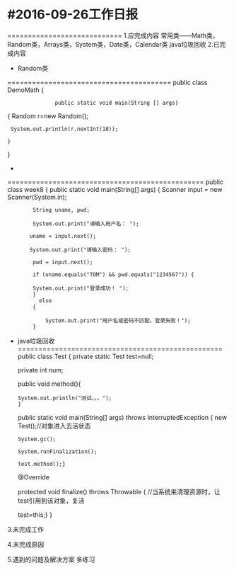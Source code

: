 #2016-09-26工作日报
============================
============================
1.应完成内容
    常用类——Math类，Random类，Arrays类，System类，Date类，Calendar类
    java垃圾回收
2.已完成内容
 
*  Random类
 
 ========================================
 public class DemoMath
 {

                   public static void main(String [] args)
{
	Random r=new Random();
    
     System.out.println(r.nextInt(18));
	
    }
}  

  
 * 
 ================================================
 public class week8 {
	    public static void main(String[] args)  {
	    	Scanner input = new Scanner(System.in);
	    	
            String uname, pwd;
	    	
            System.out.print("请输入用户名： ");
		   
           uname = input.next();
		   
           System.out.print("请输入密码： ");
	    	
            pwd = input.next();
	    	
            if (uname.equals("TOM") && pwd.equals("1234567")) {
		    
            System.out.print("登录成功！ ");
	    	}
              else
            {
		    	
                System.out.print("用户名或密码不匹配，登录失败！");
	    	}
   


  * java垃圾回收
  ==================================================
     public class Test {
	private static Test test=null;
	
    private int num;
	
    public void method(){
		
        System.out.println("测试。。。");
        }	
	
    public static void main(String[] args) throws InterruptedException {
		new Test();//对象进入去活状态
		
        System.gc();
		
        System.runFinalization();
		
        test.method();}
	
    @Override
	
    protected void finalize() throws Throwable
    {
		//当系统来清理资源时，让test引用到该对象，复活
	
    test=this;}
    }

3.未完成工作


4.未完成原因


5.遇到的问题及解决方案
多练习
